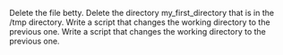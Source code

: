 Delete the file betty.
Delete the directory my_first_directory that is in the /tmp directory.
Write a script that changes the working directory to the previous one.
Write a script that changes the working directory to the previous one.

